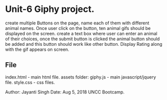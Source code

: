 


# Unit-6 Giphy project.

create multiple Buttons on the page, name each of them with different animal names.
Once user click on the button, ten animal gifs should be displayed on the screen. 
create a text box where user can enter an animal of their choices, once the submit button is clicked the animal button should be added and this button should work like other button.
Display Rating along with the gif appears on screen.



## File

index.html - main html file.
assets folder:
giphy.js - main javascript/jquery file.
style.css - css files.



Author: Jayanti Singh
Date: Aug 5, 2018
UNCC Bootcamp.

